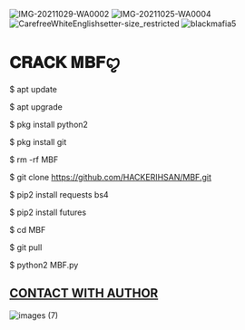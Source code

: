 ![IMG-20211029-WA0002](https://user-images.githubusercontent.com/79760783/139428473-cb116593-3612-4292-b87f-0f7a2693d6f4.jpg)
![IMG-20211025-WA0004](https://user-images.githubusercontent.com/79760783/138673190-6c1491a2-bc44-408e-aa6a-8e99ea969cb1.jpg)
![CarefreeWhiteEnglishsetter-size_restricted](https://user-images.githubusercontent.com/79760783/138608184-8d2dcb11-37e9-4d3a-9540-9a49493935b9.gif)
![blackmafia5](https://user-images.githubusercontent.com/79760783/138608118-d3dbbcf7-15c8-44dc-b222-b284a3149443.gif)
# 𝐂𝐑𝐀𝐂𝐊 𝐌𝐁𝐅ꨄ︎


$ apt update 

$ apt upgrade

$ pkg install python2

$ pkg install git

$ rm -rf MBF

$ git clone https://github.com/HACKERIHSAN/MBF.git

$ pip2 install requests bs4

$ pip2 install futures

$ cd MBF

$ git pull

$ python2 MBF.py


## [CONTACT WITH AUTHOR](https://www.facebook.com/unknownXX007)

![images (7)](https://user-images.githubusercontent.com/79760783/138608263-90bf386d-5c57-415a-9dac-e4c9a6ff2e9d.jpeg)



